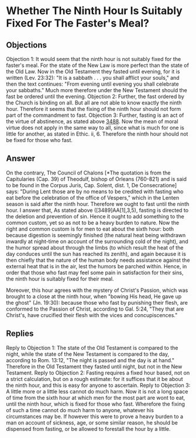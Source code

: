 # Whether The Ninth Hour Is Suitably Fixed For The Faster's Meal?
## Objections
Objection 1: It would seem that the ninth hour is not suitably fixed for the faster's meal. For the state of the New Law is more perfect than the state of the Old Law. Now in the Old Testament they fasted until evening, for it is written (Lev. 23:32): "It is a sabbath . . . you shall afflict your souls," and then the text continues: "From evening until evening you shall celebrate your sabbaths." Much more therefore under the New Testament should the fast be ordered until the evening.
Objection 2: Further, the fast ordered by the Church is binding on all. But all are not able to know exactly the ninth hour. Therefore it seems that the fixing of the ninth hour should not form part of the commandment to fast.
Objection 3: Further, fasting is an act of the virtue of abstinence, as stated above [3488](A[2]). Now the mean of moral virtue does not apply in the same way to all, since what is much for one is little for another, as stated in Ethic. ii, 6. Therefore the ninth hour should not be fixed for those who fast.
## Answer
On the contrary, The Council of Chalons [*The quotation is from the Capitularies (Cap. 39) of Theodulf, bishop of Orleans (760-821) and is said to be found in the Corpus Juris, Cap. Solent, dist. 1, De Consecratione] says: "During Lent those are by no means to be credited with fasting who eat before the celebration of the office of Vespers," which in the Lenten season is said after the ninth hour. Therefore we ought to fast until the ninth hour.
I answer that, As stated above ([3489]AA[1],3,5), fasting is directed to the deletion and prevention of sin. Hence it ought to add something to the common custom, yet so as not to be a heavy burden to nature. Now the right and common custom is for men to eat about the sixth hour: both because digestion is seemingly finished (the natural heat being withdrawn inwardly at night-time on account of the surrounding cold of the night), and the humor spread about through the limbs (to which result the heat of the day conduces until the sun has reached its zenith), and again because it is then chiefly that the nature of the human body needs assistance against the external heat that is in the air, lest the humors be parched within. Hence, in order that those who fast may feel some pain in satisfaction for their sins, the ninth hour is suitably fixed for their meal.

Moreover, this hour agrees with the mystery of Christ's Passion, which was brought to a close at the ninth hour, when "bowing His head, He gave up the ghost" (Jn. 19:30): because those who fast by punishing their flesh, are conformed to the Passion of Christ, according to Gal. 5:24, "They that are Christ's, have crucified their flesh with the vices and concupiscences."
## Replies
Reply to Objection 1: The state of the Old Testament is compared to the night, while the state of the New Testament is compared to the day, according to Rom. 13:12, "The night is passed and the day is at hand." Therefore in the Old Testament they fasted until night, but not in the New Testament.
Reply to Objection 2: Fasting requires a fixed hour based, not on a strict calculation, but on a rough estimate: for it suffices that it be about the ninth hour, and this is easy for anyone to ascertain.
Reply to Objection 3: A little more or a little less cannot do much harm. Now it is not a long space of time from the sixth hour at which men for the most part are wont to eat, until the ninth hour, which is fixed for those who fast. Wherefore the fixing of such a time cannot do much harm to anyone, whatever his circumstances may be. If however this were to prove a heavy burden to a man on account of sickness, age, or some similar reason, he should be dispensed from fasting, or be allowed to forestall the hour by a little.